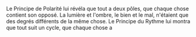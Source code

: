 Le Principe de Polarité lui révéla que tout a deux pôles, que chaque chose contient son opposé. La lumière et l'ombre, le bien et le mal, n'étaient que des degrés différents de la même chose. Le Principe du Rythme lui montra que tout suit un cycle, que chaque chose a
